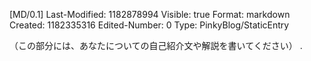 [MD/0.1]
Last-Modified: 1182878994
Visible: true
Format: markdown
Created: 1182335316
Edited-Number: 0
Type: PinkyBlog/StaticEntry

（この部分には、あなたについての自己紹介文や解説を書いてください）
.